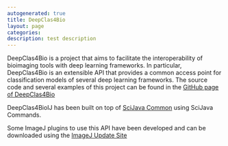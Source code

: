 ```yaml
---
autogenerated: true
title: DeepClas4Bio
layout: page
categories: 
description: test description
---
```


DeepClas4Bio is a project that aims to facilitate the interoperability of bioimaging tools with deep learning frameworks. In particular, DeepClas4Bio is an extensible API that provides a common access point for classification models of several deep learning frameworks. The source code and several examples of this project can be found in the [GitHub page of DeepClas4Bio](https://github.com/adines/DeepClas4Bio)

DeepClas4BioIJ has been built on top of [SciJava Common](https://imagej.net/SciJava_Common) using SciJava Commands.

Some ImageJ plugins to use this API have been developed and can be downloaded using the [ImageJ Update Site](http://sites.imagej.net/Adines/)
